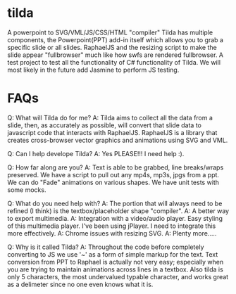 tilda
=====

A powerpoint to SVG/VML/JS/CSS/HTML &quot;compiler&quot;
Tilda has multiple components, the Powerpoint(PPT) add-in itself which allows you to grab a specific slide or all slides. RaphaelJS and the resizing script to make the slide appear "fullbrowser" much like how swfs are rendered fullbrowser. A test project to test all the functionality of C# functionality of Tilda. We will most likely in the future add Jasmine to perform JS testing. 


FAQs
=====
Q: What will Tilda do for me?
A: Tilda aims to collect all the data from a slide, then, as accurately as possible, will convert that slide data to javascript code that interacts with RaphaelJS. RaphaelJS is a library that creates cross-browser vector graphics and animations using SVG and VML. 

Q: Can I help develope Tilda?
A: Yes PLEASE!!! I need help :).

Q: How far along are you?
A: Text is able to be grabbed, line breaks/wraps preserved. We have a script to pull out any mp4s, mp3s, jpgs from a ppt. We can do "Fade" animations on various shapes. We have unit tests with some mocks.

Q: What do you need help with?
A: The portion that will always need to be refined (I think) is the textbox/placeholder shape "compiler".
A: A better way to export multimedia.
A: Integration with a video/audio player. Easy styling of this multimedia player. I've been using jPlayer. I need to integrate this more effectively.
A: Chrome issues with resizing SVG.
A: Plenty more.....

Q: Why is it called Tilda?
A: Throughout the code before completely converting to JS we use '~' as a form of simple markup for the text. Text conversion from PPT to Raphael is actually not very easy; especially when you are trying to maintain animations across lines in a textbox. Also tilda is only 5 characters, the most undervalued typable character, and works great as a delimeter since no one even knows what it is.

